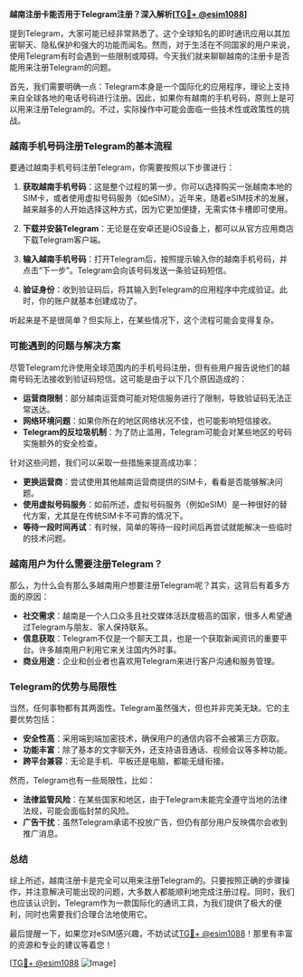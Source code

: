 **越南注册卡能否用于Telegram注册？深入解析[[TG💪+ @esim1088](https://t.me/s/esim1088)]**

提到Telegram，大家可能已经非常熟悉了。这个全球知名的即时通讯应用以其加密聊天、隐私保护和强大的功能而闻名。然而，对于生活在不同国家的用户来说，使用Telegram有时会遇到一些限制或障碍。今天我们就来聊聊越南的注册卡是否能用来注册Telegram的问题。

首先，我们需要明确一点：Telegram本身是一个国际化的应用程序，理论上支持来自全球各地的电话号码进行注册。因此，如果你有越南的手机号码，原则上是可以用来注册Telegram的。不过，实际操作中可能会面临一些技术性或政策性的挑战。

### 越南手机号码注册Telegram的基本流程

要通过越南手机号码注册Telegram，你需要按照以下步骤进行：

1. **获取越南手机号码**：这是整个过程的第一步。你可以选择购买一张越南本地的SIM卡，或者使用虚拟号码服务（如eSIM）。近年来，随着eSIM技术的发展，越来越多的人开始选择这种方式，因为它更加便捷，无需实体卡槽即可使用。

2. **下载并安装Telegram**：无论是在安卓还是iOS设备上，都可以从官方应用商店下载Telegram客户端。

3. **输入越南手机号码**：打开Telegram后，按照提示输入你的越南手机号码，并点击“下一步”。Telegram会向该号码发送一条验证码短信。

4. **验证身份**：收到验证码后，将其输入到Telegram的应用程序中完成验证。此时，你的账户就基本创建成功了。

听起来是不是很简单？但实际上，在某些情况下，这个流程可能会变得复杂。

### 可能遇到的问题与解决方案

尽管Telegram允许使用全球范围内的手机号码注册，但有些用户报告说他们的越南号码无法接收到验证码短信。这可能是由于以下几个原因造成的：

- **运营商限制**：部分越南运营商可能对短信服务进行了限制，导致验证码无法正常送达。
- **网络环境问题**：如果你所在的地区网络状况不佳，也可能影响短信接收。
- **Telegram的反垃圾机制**：为了防止滥用，Telegram可能会对某些地区的号码实施额外的安全检查。

针对这些问题，我们可以采取一些措施来提高成功率：

- **更换运营商**：尝试使用其他越南运营商提供的SIM卡，看看是否能够解决问题。
- **使用虚拟号码服务**：如前所述，虚拟号码服务（例如eSIM）是一种很好的替代方案，尤其是在传统SIM卡不可靠的情况下。
- **等待一段时间再试**：有时候，简单的等待一段时间后再尝试就能解决一些临时的技术问题。

### 越南用户为什么需要注册Telegram？

那么，为什么会有那么多越南用户想要注册Telegram呢？其实，这背后有着多方面的原因：

- **社交需求**：越南是一个人口众多且社交媒体活跃度极高的国家，很多人希望通过Telegram与朋友、家人保持联系。
- **信息获取**：Telegram不仅是一个聊天工具，也是一个获取新闻资讯的重要平台。许多越南用户利用它来关注国内外时事。
- **商业用途**：企业和创业者也喜欢用Telegram来进行客户沟通和服务管理。

### Telegram的优势与局限性

当然，任何事物都有其两面性。Telegram虽然强大，但也并非完美无缺。它的主要优势包括：

- **安全性高**：采用端到端加密技术，确保用户的通信内容不会被第三方窃取。
- **功能丰富**：除了基本的文字聊天外，还支持语音通话、视频会议等多种功能。
- **跨平台兼容**：无论是手机、平板还是电脑，都能无缝衔接。

然而，Telegram也有一些局限性，比如：

- **法律监管风险**：在某些国家和地区，由于Telegram未能完全遵守当地的法律法规，可能会面临封禁的风险。
- **广告干扰**：虽然Telegram承诺不投放广告，但仍有部分用户反映偶尔会收到推广消息。

### 总结

综上所述，越南注册卡是完全可以用来注册Telegram的。只要按照正确的步骤操作，并注意解决可能出现的问题，大多数人都能顺利地完成注册过程。同时，我们也应该认识到，Telegram作为一款国际化的通讯工具，为我们提供了极大的便利，同时也需要我们合理合法地使用它。

最后提醒一下，如果您对eSIM感兴趣，不妨试试[TG💪+ @esim1088](https://t.me/s/esim1088)！那里有丰富的资源和专业的建议等着您！

[[TG💪+ @esim1088](https://t.me/s/esim1088) ![Image](https://i.postimg.cc/4NQfJmqS/Snipaste-2025-05-13-00-14-12.png)]